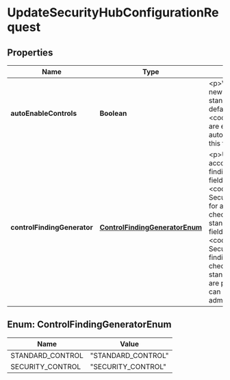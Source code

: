 

# UpdateSecurityHubConfigurationRequest


## Properties

| Name | Type | Description | Notes |
|------------ | ------------- | ------------- | -------------|
|**autoEnableControls** | **Boolean** | &lt;p&gt;Whether to automatically enable new controls when they are added to standards that are enabled.&lt;/p&gt; &lt;p&gt;By default, this is set to &lt;code&gt;true&lt;/code&gt;, and new controls are enabled automatically. To not automatically enable new controls, set this to &lt;code&gt;false&lt;/code&gt;. &lt;/p&gt; |  [optional] |
|**controlFindingGenerator** | [**ControlFindingGeneratorEnum**](#ControlFindingGeneratorEnum) | &lt;p&gt;Updates whether the calling account has consolidated control findings turned on. If the value for this field is set to &lt;code&gt;SECURITY_CONTROL&lt;/code&gt;, Security Hub generates a single finding for a control check even when the check applies to multiple enabled standards.&lt;/p&gt; &lt;p&gt;If the value for this field is set to &lt;code&gt;STANDARD_CONTROL&lt;/code&gt;, Security Hub generates separate findings for a control check when the check applies to multiple enabled standards.&lt;/p&gt; &lt;p&gt;For accounts that are part of an organization, this value can only be updated in the administrator account.&lt;/p&gt; |  [optional] |



## Enum: ControlFindingGeneratorEnum

| Name | Value |
|---- | -----|
| STANDARD_CONTROL | &quot;STANDARD_CONTROL&quot; |
| SECURITY_CONTROL | &quot;SECURITY_CONTROL&quot; |



